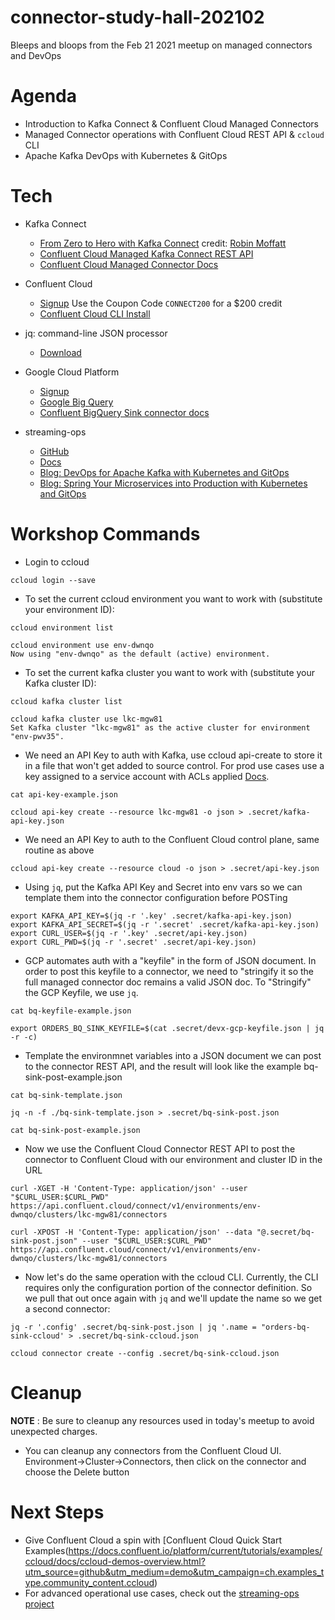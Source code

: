 # connector-study-hall-202102
Bleeps and bloops from the Feb 21 2021 meetup on managed connectors and DevOps

# Agenda

* Introduction to Kafka Connect & Confluent Cloud Managed Connectors
* Managed Connector operations with Confluent Cloud REST API & `ccloud` CLI
* Apache Kafka DevOps with Kubernetes & GitOps

# Tech

* Kafka Connect
  * [From Zero to Hero with Kafka Connect](https://talks.rmoff.net/ScGJTe#sjBYBqW) credit: [Robin Moffatt](https://github.com/rmoff)
  * [Confluent Cloud Managed Kafka Connect REST API](https://confluent.cloud/api/docs#tag/Connectors-(v1))
  * [Confluent Cloud Managed Connector Docs](https://docs.confluent.io/cloud/current/connectors/index.html)

* Confluent Cloud 
  * [Signup](https://confluent.cloud/signup) Use the Coupon Code `CONNECT200` for a $200 credit
  * [Confluent Cloud CLI Install](https://cnfl.io/install-cloud-cli-mu)

* jq: command-line JSON processor
  * [Download](https://stedolan.github.io/jq/download/)

* Google Cloud Platform
  * [Signup](https://console.cloud.google.com/freetrial/signup/tos)
  * [Google Big Query](https://cloud.google.com/bigquery)
  * [Confluent BigQuery Sink connector docs](https://docs.confluent.io/cloud/current/connectors/cc-gcp-bigquery-sink.html)

* streaming-ops
  * [GitHub](https://github.com/confluentinc/streaming-ops)
  * [Docs](https://docs.confluent.io/platform/current/tutorials/streaming-ops/index.html)
  * [Blog: DevOps for Apache Kafka with Kubernetes and GitOps](https://www.confluent.io/blog/devops-for-apache-kafka-with-kubernetes-and-gitops/)
  * [Blog: Spring Your Microservices into Production with Kubernetes and GitOps](https://www.confluent.io/blog/spring-microservices-into-production-with-kubernetes-gitops/)

# Workshop Commands

* Login to ccloud
```
ccloud login --save
```

* To set the current ccloud environment you want to work with (substitute your environment ID):
```
ccloud environment list

ccloud environment use env-dwnqo
Now using "env-dwnqo" as the default (active) environment.
```

* To set the current kafka cluster you want to work with (substitute your Kafka cluster ID):
```
ccloud kafka cluster list

ccloud kafka cluster use lkc-mgw81
Set Kafka cluster "lkc-mgw81" as the active cluster for environment "env-pwv35".
```

* We need an API Key to auth with Kafka, use ccloud api-create to 
  store it in a file that won't get added to source control. For prod use cases use a key assigned to a service
  account with ACLs applied [Docs](https://docs.confluent.io/cloud/current/access-management/acl.html).
```
cat api-key-example.json

ccloud api-key create --resource lkc-mgw81 -o json > .secret/kafka-api-key.json
```

* We need an API Key to auth to the Confluent Cloud control plane, same routine as above
```
ccloud api-key create --resource cloud -o json > .secret/api-key.json
```

* Using `jq`, put the Kafka API Key and Secret into env vars so we can template them into the connector configuration before POSTing
```
export KAFKA_API_KEY=$(jq -r '.key' .secret/kafka-api-key.json)
export KAFKA_API_SECRET=$(jq -r '.secret' .secret/kafka-api-key.json)
export CURL_USER=$(jq -r '.key' .secret/api-key.json)
export CURL_PWD=$(jq -r '.secret' .secret/api-key.json)
```

* GCP automates auth with a "keyfile" in the form of JSON document.  In order to post 
  this keyfile to a connector, we need to "stringify it so the full managed connector doc 
  remains a valid JSON doc. To "Stringify" the GCP Keyfile, we use `jq`.
```
cat bq-keyfile-example.json

export ORDERS_BQ_SINK_KEYFILE=$(cat .secret/devx-gcp-keyfile.json | jq -r -c)
```

* Template the environmnet variables into a JSON document we can post to the connector REST API, 
  and the result will look like the example bq-sink-post-example.json
```
cat bq-sink-template.json

jq -n -f ./bq-sink-template.json > .secret/bq-sink-post.json

cat bq-sink-post-example.json
```

* Now we use the Confluent Cloud Connector REST API to post the connector to Confluent Cloud 
  with our environment and cluster ID in the URL
```
curl -XGET -H 'Content-Type: application/json' --user "$CURL_USER:$CURL_PWD" https://api.confluent.cloud/connect/v1/environments/env-dwnqo/clusters/lkc-mgw81/connectors

curl -XPOST -H 'Content-Type: application/json' --data "@.secret/bq-sink-post.json" --user "$CURL_USER:$CURL_PWD" https://api.confluent.cloud/connect/v1/environments/env-dwnqo/clusters/lkc-mgw81/connectors
```

* Now let's do the same operation with the ccloud CLI.  Currently, the CLI requires
  only the configuration portion of the connector definition. So we pull that out 
  once again with `jq` and we'll update the name so we get a second connector:
```
jq -r '.config' .secret/bq-sink-post.json | jq '.name = "orders-bq-sink-ccloud' > .secret/bq-sink-ccloud.json

ccloud connector create --config .secret/bq-sink-ccloud.json
```

# Cleanup

**NOTE** : Be sure to cleanup any resources used in today's meetup to avoid unexpected charges.

* You can cleanup any connectors from the Confluent Cloud UI.  Environment->Cluster->Connectors, then click on the connector and choose the Delete button

# Next Steps

* Give Confluent Cloud a spin with [Confluent Cloud Quick Start Examples(https://docs.confluent.io/platform/current/tutorials/examples/ccloud/docs/ccloud-demos-overview.html?utm_source=github&utm_medium=demo&utm_campaign=ch.examples_type.community_content.ccloud)
* For advanced operational use cases, check out the [streaming-ops project](https://docs.confluent.io/platform/current/tutorials/streaming-ops/index.html)


